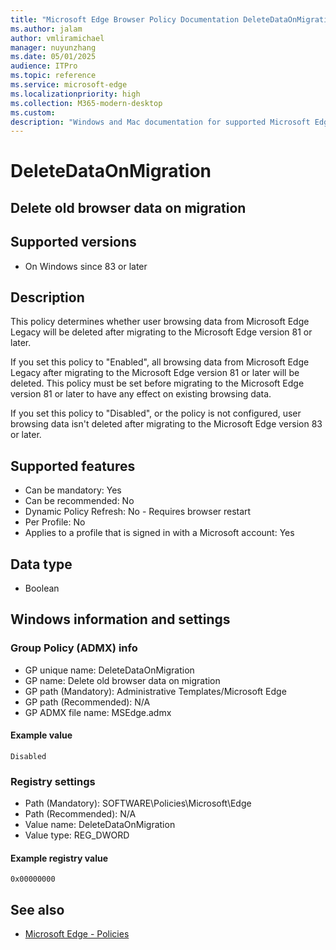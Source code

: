 ```yaml
---
title: "Microsoft Edge Browser Policy Documentation DeleteDataOnMigration"
ms.author: jalam
author: vmliramichael
manager: nuyunzhang
ms.date: 05/01/2025
audience: ITPro
ms.topic: reference
ms.service: microsoft-edge
ms.localizationpriority: high
ms.collection: M365-modern-desktop
ms.custom:
description: "Windows and Mac documentation for supported Microsoft Edge Browser policy: Delete old browser data on migration"
---
```


<!--THIS FILE IS AUTOMATICALLY GENERATED. MANUAL CHANGES WILL BE OVERWRITTEN.-->
<!--Please contact the Microsoft Edge Manageability team with any questions.-->

# DeleteDataOnMigration

## Delete old browser data on migration


## Supported versions

- On Windows since 83 or later

## Description

This policy determines whether user browsing data from Microsoft Edge Legacy will be deleted after migrating to the Microsoft Edge version 81 or later.

If you set this policy to "Enabled", all browsing data from Microsoft Edge Legacy after migrating to the Microsoft Edge version 81 or later will be deleted. This policy must be set before migrating to the Microsoft Edge version 81 or later to have any effect on existing browsing data.

If you set this policy to "Disabled", or the policy is not configured, user browsing data isn't deleted after migrating to the Microsoft Edge version 83 or later.

## Supported features

- Can be mandatory: Yes
- Can be recommended: No
- Dynamic Policy Refresh: No - Requires browser restart
- Per Profile: No
- Applies to a profile that is signed in with a Microsoft account: Yes

## Data type

- Boolean

## Windows information and settings

### Group Policy (ADMX) info

- GP unique name: DeleteDataOnMigration
- GP name: Delete old browser data on migration
- GP path (Mandatory): Administrative Templates/Microsoft Edge
- GP path (Recommended): N/A
- GP ADMX file name: MSEdge.admx

#### Example value

```
Disabled
```

### Registry settings

- Path (Mandatory): SOFTWARE\Policies\Microsoft\Edge
- Path (Recommended): N/A
- Value name: DeleteDataOnMigration
- Value type: REG_DWORD

#### Example registry value

```
0x00000000
```


## See also
- [Microsoft Edge - Policies](../microsoft-edge-policies.md)
